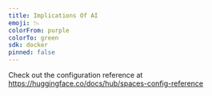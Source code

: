```yaml
---
title: Implications Of AI
emoji: 📉
colorFrom: purple
colorTo: green
sdk: docker
pinned: false
---
```


Check out the configuration reference at https://huggingface.co/docs/hub/spaces-config-reference
